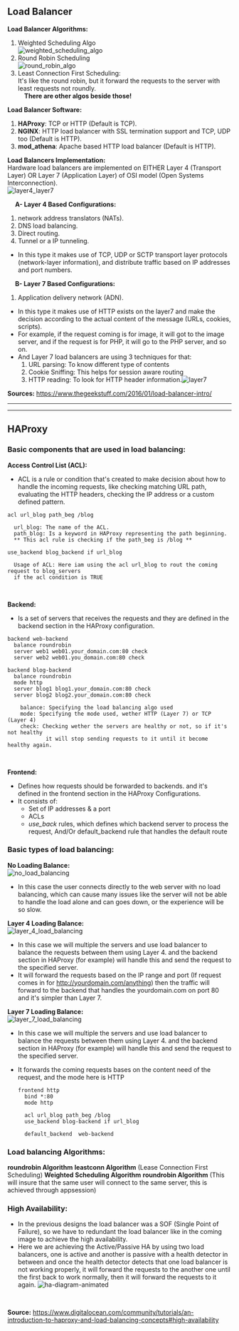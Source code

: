 ## Load Balancer

**Load Balancer Algorithms:<br>**

1. Weighted Scheduling Algo<br>![weighted_scheduling_algo](https://i.imgur.com/LvjwmwI.png)
2. Round Robin Scheduling<br>![round_robin_algo](https://i.imgur.com/hGJdtsT.png)
3. Least Connection First Scheduling:<br> It's like the round robin, but it forward the requests to the server with least requests not roundly.
   <br>&emsp;**There are other algos beside those!**<br>

**Load Balancer Software:<br>**

1. **HAProxy**: TCP or HTTP (Default is TCP).
2. **NGINX**: HTTP load balancer with SSL termination support and TCP, UDP too (Default is HTTP).
3. **mod_athena**: Apache based HTTP load balancer (Default is HTTP).

**Load Balancers Implementation:<br>**
Hardware load balancers are implemented on EITHER Layer 4 (Transport Layer) OR Layer 7 (Application Layer) of OSI model (Open Systems Interconnection).<br>![layer4_layer7](https://i.imgur.com/9xoYhPB.png)

**&emsp; A- Layer 4 Based Configurations:**<br>

1. network address translators (NATs).
2. DNS load balancing.
3. Direct routing.
4. Tunnel or a IP tunneling.

- In this type it makes use of TCP, UDP or SCTP transport layer protocols (network-layer information), and distribute traffic based on IP addresses and port numbers.<br>

**&emsp; B- Layer 7 Based Configurations:**<br>

1. Application delivery network (ADN).

- In this type it makes use of HTTP exists on the layer7 and make the decision according to the actual content of the message (URLs, cookies, scripts).<br>
- For example, if the request coming is for image, it will got to the image server, and if the request is for PHP, it will go to the PHP server, and so on.
- And Layer 7 load balancers are using 3 techniques for that:
  1. URL parsing: To know different type of contents
  2. Cookie Sniffing: This helps for session aware routing
  3. HTTP reading: To look for HTTP header information.![layer7](https://i.imgur.com/7G5rxxd.png)

**Sources:**
https://www.thegeekstuff.com/2016/01/load-balancer-intro/ <br>

<hr><hr>

## HAProxy

### Basic components that are used in load balancing:

**Access Control List (ACL):**<br>

- ACL is a rule or condition that's created to make decision about how to handle the incoming requests, like checking matching URL path, evaluating the HTTP headers, checking the IP address or a custom defined pattern.

```
acl url_blog path_beg /blog

  url_blog: The name of the ACL.
  path_blog: Is a keyword in HAProxy representing the path beginning.
  ** This acl rule is checking if the path_beg is /blog **
```

```
use_backend blog_backend if url_blog

  Usage of ACL: Here iam using the acl url_blog to rout the coming request to blog_servers
  if the acl condition is TRUE
```

<br>

**Backend:**<br>

- Is a set of servers that receives the requests and they are defined in the backend section in the HAProxy configuration.

```
backend web-backend
  balance roundrobin
  server web1 web01.your_domain.com:80 check
  server web2 web01.you_domain.com:80 check

backend blog-backend
  balance roundrobin
  mode http
  server blog1 blog1.your_domain.com:80 check
  server blog2 blog2.your_domain.com:80 check

    balance: Specifying the load balancing algo used
    mode: Specifying the mode used, wether HTTP (Layer 7) or TCP (Layer 4)
    check: Checking wether the servers are healthy or not, so if it's not healthy
            it will stop sending requests to it until it become healthy again.
```

<br>

**Frontend:**<br>

- Defines how requests should be forwarded to backends. and it's defined in the frontend section in the HAProxy Configurations.
- It consists of:
  - Set of IP addresses & a port
  - ACLs
  - _use_back_ rules, which defines which backend server to process the request, And/Or default_backend rule that handles the default route

### Basic types of load balancing:

**No Loading Balance:**<br>![no_load_balancing](https://i.imgur.com/wNWeqaB.png)

- In this case the user connects directly to the web server with no load balancing, which can cause many issues like the server will not be able to handle the load alone and can goes down, or the experience will be so slow.

**Layer 4 Loading Balance:**<br>![layer_4_load_balancing](https://i.imgur.com/c9GlvoX.png)

- In this case we will multiple the servers and use load balancer to balance the requests between them using Layer 4. and the backend section in HAProxy (for example) will handle this and send the request to the specified server.
- It will forward the requests based on the IP range and port (If request comes in for http://yourdomain.com/anything) then
  the traffic will forward to the backend that handles the yourdomain.com on port 80 and it's simpler than Layer 7.

**Layer 7 Loading Balance:**<br>![layer_7_load_balancing](https://i.imgur.com/cufyamd.png)

- In this case we will multiple the servers and use load balancer to balance the requests between them using Layer 4. and the backend section in HAProxy (for example) will handle this and send the request to the specified server.
- It forwards the coming requests bases on the content need of the request, and the mode here is HTTP

  ```
  frontend http
    bind *:80
    mode http

    acl url_blog path_beg /blog
    use_backend blog-backend if url_blog

    default_backend  web-backend
  ```

### Load balancing Algorithms:

**roundrobin Algorithm**
**leastconn Algorithm** (Lease Connection First Scheduling)
**Weighted Scheduling Algorithm**
**roundrobin Algorithm** (This will insure that the same user will connect to the same server, this is achieved through appsession)

### High Availability:

- In the previous designs the load balancer was a SOF (Single Point of Failure), so we have to redundant the load balancer like in the coming image to achieve the high availability.
- Here we are achieving the Active/Passive HA by using two load balancers, one is active and another is passive with a health detector in between and once the health detector detects that one load balancer is not working properly, it will forward the requests to the another one until the first back to work normally, then it will forward the requests to it again.
  ![ha-diagram-animated](https://i.imgur.com/Rr2Hk6t.gif)

<br>

**Source:**
https://www.digitalocean.com/community/tutorials/an-introduction-to-haproxy-and-load-balancing-concepts#high-availability

